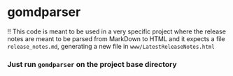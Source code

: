 # gomdparser

!! This code is meant to be used in a very specific project where the release notes are meant to be parsed from MarkDown to HTML and it expects a file `release_notes.md`, generating a new file in `www/LatestReleaseNotes.html`

### Just run `gomdparser` on the project base directory
